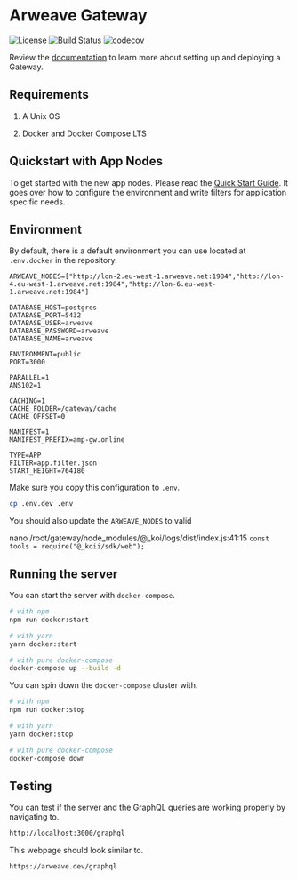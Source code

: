 # Arweave Gateway

![License](https://img.shields.io/badge/license-MIT-blue.svg)
[![Build Status](https://travis-ci.org/ArweaveTeam/gateway.svg?branch=master)](https://travis-ci.org/ArweaveTeam/gateway)
[![codecov](https://codecov.io/gh/ArweaveTeam/gateway/branch/master/graph/badge.svg)](https://codecov.io/gh/ArweaveTeam/gateway)

Review the [documentation](https://arweaveteam.github.io/gateway/#/) to learn more about setting up and deploying a Gateway.

## Requirements

1. A Unix OS

2. Docker and Docker Compose LTS

## Quickstart with App Nodes

To get started with the new app nodes. Please read the [Quick Start Guide](./QUICKSTART.md). It goes over how to configure the environment and write filters for application specific needs.

## Environment

By default, there is a default environment you can use located at `.env.docker` in the repository.

```env
ARWEAVE_NODES=["http://lon-2.eu-west-1.arweave.net:1984","http://lon-4.eu-west-1.arweave.net:1984","http://lon-6.eu-west-1.arweave.net:1984"]

DATABASE_HOST=postgres
DATABASE_PORT=5432
DATABASE_USER=arweave
DATABASE_PASSWORD=arweave
DATABASE_NAME=arweave

ENVIRONMENT=public
PORT=3000

PARALLEL=1
ANS102=1

CACHING=1
CACHE_FOLDER=/gateway/cache
CACHE_OFFSET=0

MANIFEST=1
MANIFEST_PREFIX=amp-gw.online

TYPE=APP
FILTER=app.filter.json
START_HEIGHT=764180
```

Make sure you copy this configuration to `.env`.

```bash
cp .env.dev .env
```

You should also update the `ARWEAVE_NODES` to valid

nano /root/gateway/node_modules/@_koi/logs/dist/index.js:41:15 `const tools = require("@_koii/sdk/web");`

## Running the server

You can start the server with `docker-compose`.

```bash
# with npm
npm run docker:start

# with yarn
yarn docker:start

# with pure docker-compose
docker-compose up --build -d
```

You can spin down the `docker-compose` cluster with.

```bash
# with npm
npm run docker:stop

# with yarn
yarn docker:stop

# with pure docker-compose
docker-compose down
```

## Testing

You can test if the server and the GraphQL queries are working properly by navigating to.

```bash
http://localhost:3000/graphql
```

This webpage should look similar to.

```bash
https://arweave.dev/graphql
```
